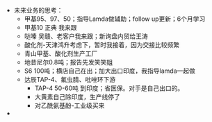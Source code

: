 - 未来业务的思考：
	- 甲基95、97、50；指导Lamda做辅助；follow up更新；6个月学习
	- 甲基10 正典 我来跟
	- 哒嗪 吴赣、老客户我来跟；新询盘内贸给王涛
	- 酸化剂-天津鸿升考虑下，暂时我接着，因为交接比较频繁
	- 青山甲基、酸化剂生产工厂
	- 地昔尼尔0.8吨；报告先发笑笑姐
	- S6 100吨；横店自己在出；加大出口印度，我指导lamda一起做
	- 达辰TAP-4、氟虫腈、吡唑环下游
		- TAP-4 50-60吨 到印度；省医保。对手是自己出口的。
		- 大黄素自己除印度，生产线停了
		- 对乙酰氨基酚-工业级买来
-